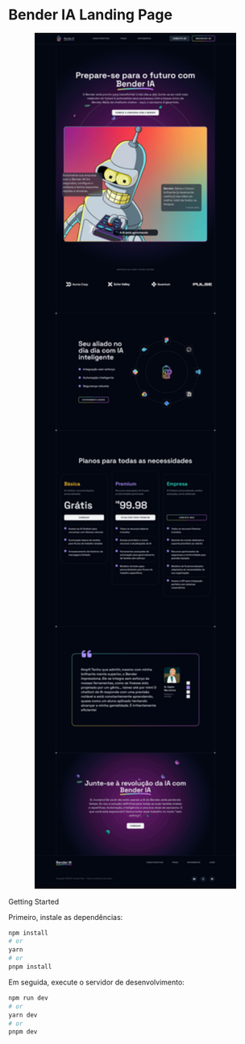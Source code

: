 # Bender IA Landing Page 

<p align="center">
  <img src=".github/pagina.png" alt="Page Layout" width="400px">
</p


## Getting Started

Primeiro, instale as dependências:

```bash
npm install
# or
yarn
# or
pnpm install
```

Em seguida, execute o servidor de desenvolvimento:

```bash
npm run dev
# or
yarn dev
# or
pnpm dev
```